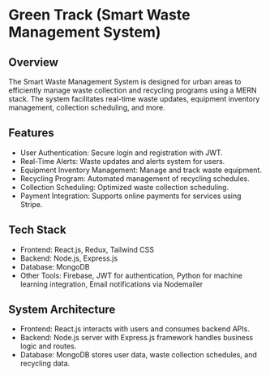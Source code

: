 # Green Track (Smart Waste Management System)

## Overview

The Smart Waste Management System is designed for urban areas to efficiently manage waste collection and recycling programs using a MERN stack. The system facilitates real-time waste updates, equipment inventory management, collection scheduling, and more.

## Features
- User Authentication: Secure login and registration with JWT.
- Real-Time Alerts: Waste updates and alerts system for users.
- Equipment Inventory Management: Manage and track waste equipment.
- Recycling Program: Automated management of recycling schedules.
- Collection Scheduling: Optimized waste collection scheduling.
- Payment Integration: Supports online payments for services using Stripe.


## Tech Stack
- Frontend: React.js, Redux, Tailwind CSS
- Backend: Node.js, Express.js
- Database: MongoDB
- Other Tools: Firebase, JWT for authentication, Python for machine learning integration, Email notifications via Nodemailer

## System Architecture
- Frontend: React.js interacts with users and consumes backend APIs.
- Backend: Node.js server with Express.js framework handles business logic and routes.
- Database: MongoDB stores user data, waste collection schedules, and recycling data.
